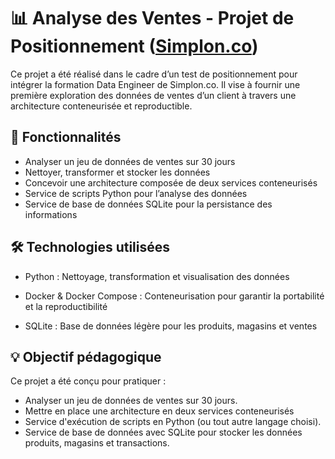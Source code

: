 # 📊 Analyse des Ventes - Projet de Positionnement ([Simplon.co](https://www.simplon.co/data-ia/data-engineer))

Ce projet a été réalisé dans le cadre d’un test de positionnement pour intégrer la formation Data Engineer de Simplon.co. Il vise à fournir une première exploration des données de ventes d’un client à travers une architecture conteneurisée et reproductible.


## 🚀 Fonctionnalités

- Analyser un jeu de données de ventes sur 30 jours
- Nettoyer, transformer et stocker les données
- Concevoir une architecture composée de deux services conteneurisés 
- Service de scripts Python pour l’analyse des données
- Service de base de données SQLite pour la persistance des informations

## 🛠️ Technologies utilisées

- Python : Nettoyage, transformation et visualisation des données

- Docker & Docker Compose : Conteneurisation pour garantir la portabilité et la reproductibilité

- SQLite : Base de données légère pour les produits, magasins et ventes

## 💡 Objectif pédagogique

Ce projet a été conçu pour pratiquer :
- Analyser un jeu de données de ventes sur 30 jours.
- Mettre en place une architecture en deux services conteneurisés 
- Service d'exécution de scripts en Python (ou tout autre langage choisi).
- Service de base de données avec SQLite pour stocker les données produits, magasins et transactions.

